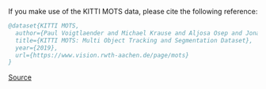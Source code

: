 If you make use of the KITTI MOTS data, please cite the following reference:

``` bibtex 
@dataset{KITTI MOTS,
  author={Paul Voigtlaender and Michael Krause and Aljosa Osep and Jonathon Luiten and Berin Balachandar and Gnana Sekar and Andreas Geiger and Bastian Leibe},
  title={KITTI MOTS: Multi Object Tracking and Segmentation Dataset},
  year={2019},
  url={https://www.vision.rwth-aachen.de/page/mots}
}
```

[Source](https://www.vision.rwth-aachen.de/page/mots)